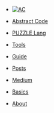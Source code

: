 <!-- docs/_sidebar.md -->

* [![AC](https://abstractcode.org/assets/aclogo-sm.png "Abstract Code")]()

* [Abstract Code]()

* [PUZZLE Lang](chapters/PUZZLE.md)

* [Tools](chapters/TOOLS.md)

* [Guide](chapters/GUIDES.md)

* [Posts](chapters/POSTS.md)

* [Medium](https://medium.com/abstract-code-programming)

* [Basics](chapters/BASICS.md)

* [About](chapters/about.md)